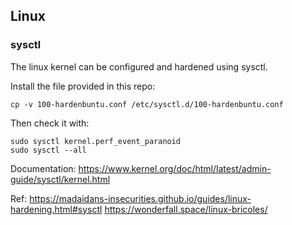 ## Linux

### sysctl

The linux kernel can be configured and hardened using sysctl.

Install the file provided in this repo:

    cp -v 100-hardenbuntu.conf /etc/sysctl.d/100-hardenbuntu.conf

Then check it with:

    sudo sysctl kernel.perf_event_paranoid
    sudo sysctl --all

Documentation:
    https://www.kernel.org/doc/html/latest/admin-guide/sysctl/kernel.html

Ref:
    https://madaidans-insecurities.github.io/guides/linux-hardening.html#sysctl 
    https://wonderfall.space/linux-bricoles/
